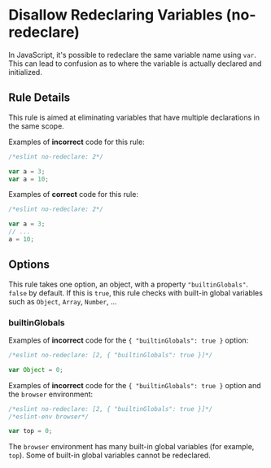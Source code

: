 # Disallow Redeclaring Variables (no-redeclare)

In JavaScript, it's possible to redeclare the same variable name using `var`. This can lead to confusion as to where the variable is actually declared and initialized.

## Rule Details

This rule is aimed at eliminating variables that have multiple declarations in the same scope.

Examples of **incorrect** code for this rule:

```js
/*eslint no-redeclare: 2*/

var a = 3;
var a = 10;
```

Examples of **correct** code for this rule:

```js
/*eslint no-redeclare: 2*/

var a = 3;
// ...
a = 10;
```

## Options

This rule takes one option, an object, with a property `"builtinGlobals"`. `false` by default.
If this is `true`, this rule checks with built-in global variables such as `Object`, `Array`, `Number`, ...

### builtinGlobals

Examples of **incorrect** code for the `{ "builtinGlobals": true }` option:

```js
/*eslint no-redeclare: [2, { "builtinGlobals": true }]*/

var Object = 0;
```

Examples of **incorrect** code for the `{ "builtinGlobals": true }` option and the `browser` environment:

```js
/*eslint no-redeclare: [2, { "builtinGlobals": true }]*/
/*eslint-env browser*/

var top = 0;
```

The `browser` environment has many built-in global variables (for example, `top`). Some of built-in global variables cannot be redeclared.
